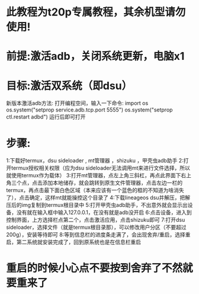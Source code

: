 # 此教程为t20p专属教程，其余机型请勿使用!

# 前提:激活adb，关闭系统更新，电脑x1

# 目标:激活双系统（即dsu）

新版本激活adb方法:
打开编程空间，输入一下命令:
import os
os.system("setprop service.adb.tcp.port 5555")
os.system("setprop ctl.restart adbd")
运行后即可打开

# 步骤:
 1:下载好termux，dsu sideloader , mt管理器 ，shizuku ，甲壳虫adb助手
 2:打开termux授权相关权限（应为dsu sideloader无法调用mt来进行文件选择，所以就使用termux作为载体）
 3:打开mt管理器，点左上角三斜杠，再点此界面下右上角三个点，点击添加本地储存，就会跳转到原生文件管理器，点击左边一栏的termux，再点击最下面白色区域（本来应该有一个蓝色的框的不知道为啥消失了），点击确定，这样mt就能操控这个目录了
 4:下载lineageos dsu并解压，把解压后的img复制到termux根目录中
 5:打开甲壳虫adb助手，不出意外就会显示出设备，没有就在输入框中输入127.0.0.1，在没有就是adb没开启
 6:点击设备，进入到控制界面，上方选择栏点第二个，点击激活应用，点击shizuku即可
 7:打开dsu sideloader，选择文件（就是termux根目录那），可以修改用户分区（不要超过200g），安装等待即可
 8:等到信息栏的进度条走满了，会出现舍弃/重启，选择重启，第二系统就安装完成了，回到原系统也是在信息栏重启

# 重启的时候小心点不要按到舍弃了不然就要重来了
